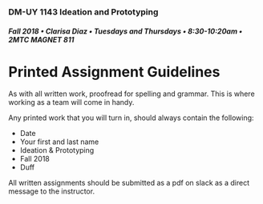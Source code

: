 ### DM-UY 1143 Ideation and Prototyping
##### Fall 2018 • Clarisa Diaz • Tuesdays and Thursdays • 8:30-10:20am • 2MTC MAGNET 811

# Printed Assignment Guidelines

As with all written work, proofread for spelling and grammar. This is where working as a team will come in handy.

Any printed work that you will turn in, should always contain the following:

*   Date
*   Your first and last name
*   Ideation &amp; Prototyping
*   Fall 2018
*   Duff

All written assignments should be submitted as a pdf on slack as a direct message to the instructor.




